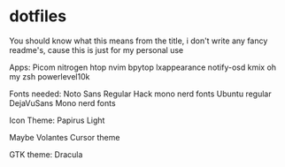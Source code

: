 # dotfiles
You should know what this means from the title, i don't write any fancy readme's, cause this is just for my personal use

Apps: Picom
      nitrogen
      htop
      nvim
      bpytop
      lxappearance
      notify-osd
      kmix
      oh my zsh
      powerlevel10k


Fonts needed: Noto Sans Regular
			  Hack mono nerd fonts
			  Ubuntu regular
              DejaVuSans Mono nerd fonts

Icon Theme: Papirus Light

Maybe Volantes Cursor theme

GTK theme: Dracula
